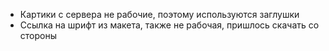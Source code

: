 - Картики с сервера не рабочие, поэтому используются заглушки
- Ссылка на шрифт из макета, также не рабочая, пришлось скачать со стороны
